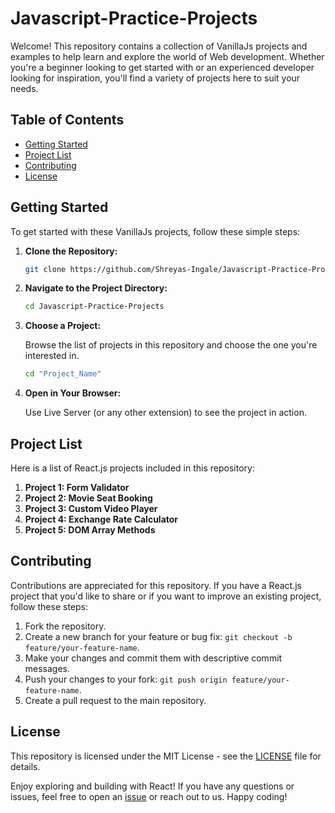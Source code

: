 # Javascript-Practice-Projects

Welcome! This repository contains a collection of VanillaJs projects and examples to help learn and explore the world of Web development. Whether you're a beginner looking to get started with or an experienced developer looking for inspiration, you'll find a variety of projects here to suit your needs.

## Table of Contents

- [Getting Started](#getting-started)
- [Project List](#project-list)
- [Contributing](#contributing)
- [License](#license)

## Getting Started

To get started with these VanillaJs projects, follow these simple steps:

1. **Clone the Repository:**

   ```bash
   git clone https://github.com/Shreyas-Ingale/Javascript-Practice-Projects.git
   ```

2. **Navigate to the Project Directory:**

   ```bash
   cd Javascript-Practice-Projects
   ```

3. **Choose a Project:**

   Browse the list of projects in this repository and choose the one you're interested in.
   ```bash
   cd "Project_Name"
   ```

5. **Open in Your Browser:**

   Use Live Server (or any other extension) to see the project in action.

## Project List

Here is a list of React.js projects included in this repository:

1. **Project 1: Form Validator**
2. **Project 2: Movie Seat Booking**
3. **Project 3: Custom Video Player**
4. **Project 4: Exchange Rate Calculator**
5. **Project 5: DOM Array Methods**

## Contributing

Contributions are appreciated for this repository. If you have a React.js project that you'd like to share or if you want to improve an existing project, follow these steps:

1. Fork the repository.
2. Create a new branch for your feature or bug fix: `git checkout -b feature/your-feature-name`.
3. Make your changes and commit them with descriptive commit messages.
4. Push your changes to your fork: `git push origin feature/your-feature-name`.
5. Create a pull request to the main repository.

## License

This repository is licensed under the MIT License - see the [LICENSE](LICENSE) file for details.

Enjoy exploring and building with React! If you have any questions or issues, feel free to open an [issue](https://github.com/your-username/react-projects/issues) or reach out to us. Happy coding!
